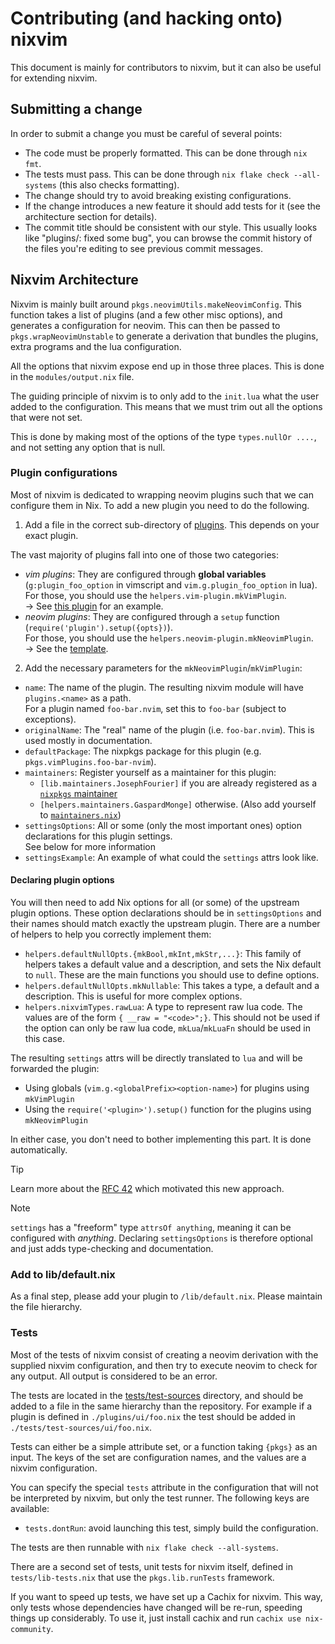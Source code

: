 # Contributing (and hacking onto) nixvim

This document is mainly for contributors to nixvim, but it can also be useful for extending nixvim.

## Submitting a change

In order to submit a change you must be careful of several points:

- The code must be properly formatted. This can be done through `nix fmt`.
- The tests must pass. This can be done through `nix flake check --all-systems` (this also checks formatting).
- The change should try to avoid breaking existing configurations.
- If the change introduces a new feature it should add tests for it (see the architecture section for details).
- The commit title should be consistent with our style. This usually looks like "plugins/<name>: fixed some bug",
  you can browse the commit history of the files you're editing to see previous commit messages.

## Nixvim Architecture

Nixvim is mainly built around `pkgs.neovimUtils.makeNeovimConfig`.
This function takes a list of plugins (and a few other misc options), and generates a configuration for neovim.
This can then be passed to `pkgs.wrapNeovimUnstable` to generate a derivation that bundles the plugins, extra programs and the lua configuration.

All the options that nixvim expose end up in those three places. This is done in the `modules/output.nix` file.

The guiding principle of nixvim is to only add to the `init.lua` what the user added to the configuration. This means that we must trim out all the options that were not set.

This is done by making most of the options of the type `types.nullOr ....`, and not setting any option that is null.

### Plugin configurations

Most of nixvim is dedicated to wrapping neovim plugins such that we can configure them in Nix.
To add a new plugin you need to do the following.

1. Add a file in the correct sub-directory of [plugins](plugins). This depends on your exact plugin.

The vast majority of plugins fall into one of those two categories:
- _vim plugins_: They are configured through **global variables** (`g:plugin_foo_option` in vimscript and `vim.g.plugin_foo_option` in lua).\
  For those, you should use the `helpers.vim-plugin.mkVimPlugin`.\
  -> See [this plugin](plugins/utils/direnv.nix) for an example.
- _neovim plugins_: They are configured through a `setup` function (`require('plugin').setup({opts})`).\
  For those, you should use the `helpers.neovim-plugin.mkNeovimPlugin`.\
  -> See the [template](plugins/TEMPLATE.nix).

2. Add the necessary parameters for the `mkNeovimPlugin`/`mkVimPlugin`:
  - `name`: The name of the plugin. The resulting nixvim module will have `plugins.<name>` as a path.\
    For a plugin named `foo-bar.nvim`, set this to `foo-bar` (subject to exceptions).
  - `originalName`: The "real" name of the plugin (i.e. `foo-bar.nvim`). This is used mostly in documentation.
  - `defaultPackage`: The nixpkgs package for this plugin (e.g. `pkgs.vimPlugins.foo-bar-nvim`).
  - `maintainers`: Register yourself as a maintainer for this plugin:
    - `[lib.maintainers.JosephFourier]` if you are already registered as a [`nixpkgs` maintainer](https://github.com/NixOS/nixpkgs/blob/master/maintainers/maintainer-list.nix)
    - `[helpers.maintainers.GaspardMonge]` otherwise. (Also add yourself to [`maintainers.nix`](lib/maintainers.nix))
  - `settingsOptions`: All or some (only the most important ones) option declarations for this plugin settings.\
    See below for more information
  - `settingsExample`: An example of what could the `settings` attrs look like.

#### Declaring plugin options

You will then need to add Nix options for all (or some) of the upstream plugin options.
These option declarations should be in `settingsOptions` and their names should match exactly the upstream plugin.
There are a number of helpers to help you correctly implement them:

- `helpers.defaultNullOpts.{mkBool,mkInt,mkStr,...}`: This family of helpers takes a default value and a description, and sets the Nix default to `null`. These are the main functions you should use to define options.
- `helpers.defaultNullOpts.mkNullable`: This takes a type, a default and a description. This is useful for more complex options.
- `helpers.nixvimTypes.rawLua`: A type to represent raw lua code. The values are of the form `{ __raw = "<code>";}`. This should not be used if the option can only be raw lua code, `mkLua`/`mkLuaFn` should be used in this case.

The resulting `settings` attrs will be directly translated to `lua` and will be forwarded the plugin:
- Using globals (`vim.g.<globalPrefix><option-name>`) for plugins using `mkVimPlugin`
- Using the `require('<plugin>').setup()` function for the plugins using `mkNeovimPlugin`

In either case, you don't need to bother implementing this part. It is done automatically.

> [!TIP]
> Learn more about the [RFC 42](https://github.com/NixOS/rfcs/blob/master/rfcs/0042-config-option.md) which motivated this new approach.

> [!NOTE]
> `settings` has a "freeform" type `attrsOf anything`, meaning it can be configured with _anything_.
> Declaring `settingsOptions` is therefore optional and just adds type-checking and documentation.

### Add to lib/default.nix
As a final step, please add your plugin to `/lib/default.nix`. Please maintain the file hierarchy.


### Tests

Most of the tests of nixvim consist of creating a neovim derivation with the supplied nixvim configuration, and then try to execute neovim to check for any output. All output is considered to be an error.

The tests are located in the [tests/test-sources](tests/test-sources) directory, and should be added to a file in the same hierarchy than the repository. For example if a plugin is defined in `./plugins/ui/foo.nix` the test should be added in `./tests/test-sources/ui/foo.nix`.

Tests can either be a simple attribute set, or a function taking `{pkgs}` as an input. The keys of the set are configuration names, and the values are a nixvim configuration.

You can specify the special `tests` attribute in the configuration that will not be interpreted by nixvim, but only the test runner. The following keys are available:

- `tests.dontRun`: avoid launching this test, simply build the configuration.

The tests are then runnable with `nix flake check --all-systems`.

There are a second set of tests, unit tests for nixvim itself, defined in `tests/lib-tests.nix` that use the `pkgs.lib.runTests` framework.

If you want to speed up tests, we have set up a Cachix for nixvim.
This way, only tests whose dependencies have changed will be re-run, speeding things up
considerably. To use it, just install cachix and run `cachix use nix-community`.
